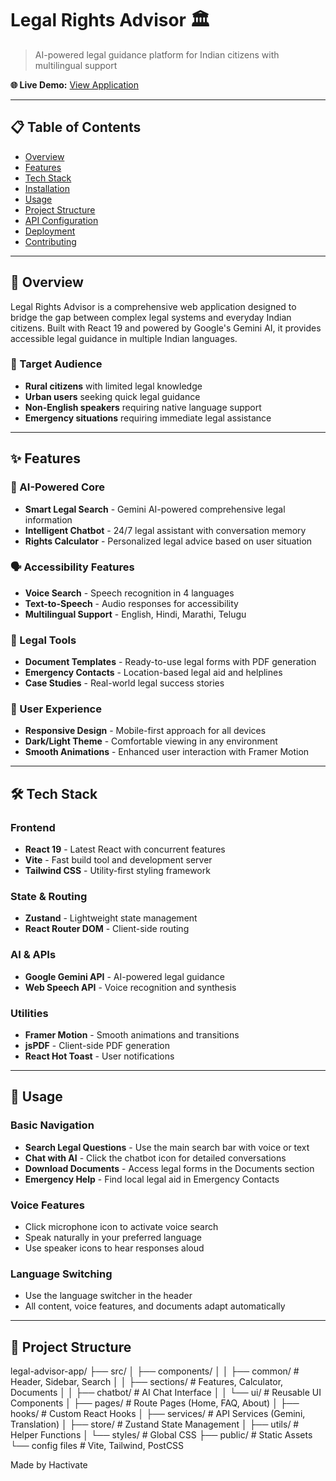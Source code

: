 # Legal Rights Advisor 🏛️

> AI-powered legal guidance platform for Indian citizens with multilingual support

**🌐 Live Demo:** [View Application](https://nyay-setu01.vercel.app/)

---

## 📋 Table of Contents
- [Overview](#overview)
- [Features](#features)
- [Tech Stack](#tech-stack)
- [Installation](#installation)
- [Usage](#usage)
- [Project Structure](#project-structure)
- [API Configuration](#api-configuration)
- [Deployment](#deployment)
- [Contributing](#contributing)

---

## 🎯 Overview

Legal Rights Advisor is a comprehensive web application designed to bridge the gap between complex legal systems and everyday Indian citizens. Built with React 19 and powered by Google's Gemini AI, it provides accessible legal guidance in multiple Indian languages.

### 🎪 Target Audience
- **Rural citizens** with limited legal knowledge
- **Urban users** seeking quick legal guidance
- **Non-English speakers** requiring native language support
- **Emergency situations** requiring immediate legal assistance

---

## ✨ Features

### 🤖 AI-Powered Core
- **Smart Legal Search** - Gemini AI-powered comprehensive legal information
- **Intelligent Chatbot** - 24/7 legal assistant with conversation memory
- **Rights Calculator** - Personalized legal advice based on user situation

### 🗣️ Accessibility Features
- **Voice Search** - Speech recognition in 4 languages
- **Text-to-Speech** - Audio responses for accessibility
- **Multilingual Support** - English, Hindi, Marathi, Telugu

### 📄 Legal Tools
- **Document Templates** - Ready-to-use legal forms with PDF generation
- **Emergency Contacts** - Location-based legal aid and helplines
- **Case Studies** - Real-world legal success stories

### 🎨 User Experience
- **Responsive Design** - Mobile-first approach for all devices
- **Dark/Light Theme** - Comfortable viewing in any environment
- **Smooth Animations** - Enhanced user interaction with Framer Motion

---

## 🛠️ Tech Stack

### Frontend
- **React 19** - Latest React with concurrent features
- **Vite** - Fast build tool and development server
- **Tailwind CSS** - Utility-first styling framework

### State & Routing
- **Zustand** - Lightweight state management
- **React Router DOM** - Client-side routing

### AI & APIs
- **Google Gemini API** - AI-powered legal guidance
- **Web Speech API** - Voice recognition and synthesis

### Utilities
- **Framer Motion** - Smooth animations and transitions
- **jsPDF** - Client-side PDF generation
- **React Hot Toast** - User notifications

---


## 📱 Usage

### Basic Navigation
- **Search Legal Questions** - Use the main search bar with voice or text
- **Chat with AI** - Click the chatbot icon for detailed conversations
- **Download Documents** - Access legal forms in the Documents section
- **Emergency Help** - Find local legal aid in Emergency Contacts

### Voice Features
- Click microphone icon to activate voice search
- Speak naturally in your preferred language
- Use speaker icons to hear responses aloud

### Language Switching
- Use the language switcher in the header
- All content, voice features, and documents adapt automatically

---

## 📁 Project Structure

legal-advisor-app/
├── src/
│ ├── components/
│ │ ├── common/ # Header, Sidebar, Search
│ │ ├── sections/ # Features, Calculator, Documents
│ │ ├── chatbot/ # AI Chat Interface
│ │ └── ui/ # Reusable UI Components
│ ├── pages/ # Route Pages (Home, FAQ, About)
│ ├── hooks/ # Custom React Hooks
│ ├── services/ # API Services (Gemini, Translation)
│ ├── store/ # Zustand State Management
│ ├── utils/ # Helper Functions
│ └── styles/ # Global CSS
├── public/ # Static Assets
└── config files # Vite, Tailwind, PostCSS

Made by Hactivate
